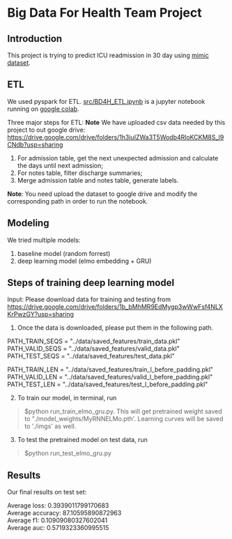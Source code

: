# Big Data For Health Team Project

## Introduction

This project is trying to predict ICU readmission in 30 day using [mimic dataset](https://mimic.physionet.org/).

## ETL

We used pyspark for ETL. [src/BD4H_ETL.ipynb](https://github.com/Katvava/BigDataForHealth_TeamProject/blob/master/src/BD4H_ETL.ipynb) is a jupyter notebook running on [google colab](https://colab.research.google.com/notebooks/welcome.ipynb#recent=true).

Three major steps for ETL:
**Note** We have uploaded csv data needed by this project to out google drive: https://drive.google.com/drive/folders/1h3juIZWa3T5Wodb4RloKCKM8S_l9CNdb?usp=sharing

1. For admission table, get the next unexpected admission and calculate the days until next admission;
2. For notes table, filter discharge summaries;
3. Merge admission table and notes table, generate labels.

**Note**: You need upload the dataset to google drive and modify the corresponding path in order to run the notebook.

## Modeling

We tried multiple models:

1. baseline model (random forrest)
2. deep learning model (elmo embedding + GRU)

## Steps of training deep learning model
Input: Please download data for training and testing from https://drive.google.com/drive/folders/1b_bMhMR9EdMygp3wWwFsf4NLXKrPwzGY?usp=sharing

1. Once the data is downloaded, please put them in the following path.

PATH_TRAIN_SEQS = "../data/saved_features/train_data.pkl"
PATH_VALID_SEQS = "../data/saved_features/valid_data.pkl"
PATH_TEST_SEQS = "../data/saved_features/test_data.pkl"

PATH_TRAIN_LEN = "../data/saved_features/train_l_before_padding.pkl"
PATH_VALID_LEN = "../data/saved_features/valid_l_before_padding.pkl"
PATH_TEST_LEN = "../data/saved_features/test_l_before_padding.pkl"

2. To train our model, in terminal, run 
> $python run_train_elmo_gru.py.
This will get pretrained weight saved to "./model_weights/MyRNNELMo.pth'. Learning curves will be saved to './imgs' as well.

3. To test the pretrained model on test data, run
> $python run_test_elmo_gru.py

## Results

Our final results on test set:

Average loss:     0.3939011799170683  
Average accuracy: 87.10595890872963  
Average f1:       0.10909080327602041  
Average auc:      0.5719323360995515  
